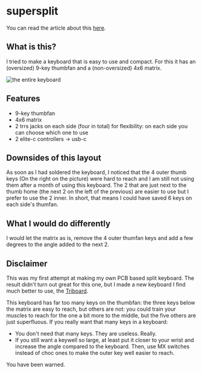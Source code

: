# supersplit

You can read the article about this [here](https://tarneo.fr/posts/split_keyboard).

## What is this?
I tried to make a keyboard that is easy to use and compact. For this it has an (oversized) 9-key thumbfan and a (non-oversized) 4x6 matrix.

![the entire keyboard](https://tarneo.fr/posts/split_keyboard/monkeyboard.webp)

## Features
- 9-key thumbfan
- 4x6 matrix
- 2 trrs jacks on each side (four in total) for flexibility: on each side you can choose which one to use
- 2 elite-c controllers -> usb-c

## Downsides of this layout
As soon as I had soldered the keyboard, I noticed that the 4 outer thumb keys (On the right on the picture) were hard to reach and I am still not using them after a month of using this keyboard.
The 2 that are just next to the thumb home (the next 2 on the left of the previous) are easier to use but I prefer to use the 2 inner.
In short, that means I could have saved 6 keys on each side's thumfan.

## What I would do differently
I would let the matrix as is, remove the 4 outer thumfan keys and add a few degrees to the angle added to the next 2.

## Disclaimer

This was my first attempt at making my own PCB based split keyboard. The result didn't turn out great for this one, but I made a new keyboard I find much better to use, the [Triboard](https://github.com/tarneaux/triboard).

This keyboard has far too many keys on the thumbfan: the three keys below the matrix are easy to reach, but others are not: you could train your muscles to reach for the one a bit more to the middle, but the five others are just superfluous. If you really want that many keys in a keyboard:
- You don't need that many keys. They are useless. Really.
- If you still want a keywell so large, at least put it closer to your wrist and increase the angle compared to the keyboard. Then, use MX switches instead of choc ones to make the outer key well easier to reach.

You have been warned.

